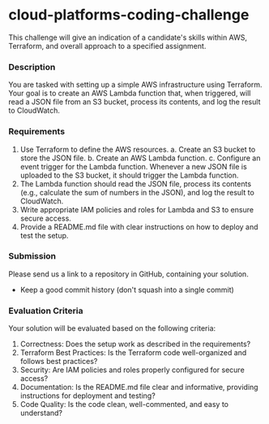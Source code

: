 # cloud-platforms-coding-challenge
This challenge will give an indication of a candidate's skills within AWS, Terraform, and overall approach to a specified assignment.

### Description

You are tasked with setting up a simple AWS infrastructure using Terraform. Your goal is to create an AWS Lambda function that, when triggered, will read a JSON file from an S3 bucket, process its contents, and log the result to CloudWatch.

### Requirements

1. Use Terraform to define the AWS resources.
  a. Create an S3 bucket to store the JSON file.
  b. Create an AWS Lambda function.
  c. Configure an event trigger for the Lambda function. Whenever a new JSON file is uploaded to the S3 bucket, it should trigger the Lambda function.
2. The Lambda function should read the JSON file, process its contents (e.g., calculate the sum of numbers in the JSON), and log the result to CloudWatch.
3. Write appropriate IAM policies and roles for Lambda and S3 to ensure secure access.
4. Provide a README.md file with clear instructions on how to deploy and test the setup.

### Submission
Please send us a link to a repository in GitHub, containing your solution.
- Keep a good commit history (don't squash into a single commit) 

### Evaluation Criteria

Your solution will be evaluated based on the following criteria:

1. Correctness: Does the setup work as described in the requirements?
2. Terraform Best Practices: Is the Terraform code well-organized and follows best practices?
3. Security: Are IAM policies and roles properly configured for secure access?
4. Documentation: Is the README.md file clear and informative, providing instructions for deployment and testing?
5. Code Quality: Is the code clean, well-commented, and easy to understand?
